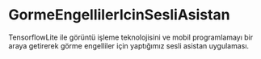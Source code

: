 # GormeEngellilerIcinSesliAsistan
 TensorflowLite ile görüntü işleme teknolojisini ve mobil programlamayı bir araya getirerek görme engelliler için yaptığımız sesli asistan uygulaması.
